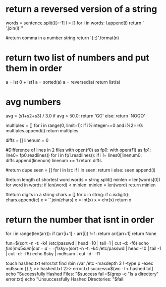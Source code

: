 # return a reversed version of a string
words = sentence.split()[::-1]
l = []
for i in words:
  l.append(i)
return ' '.join(l)'''

#return comma in a number string
return '{:;}'.format(n)

# return two list of numbers and put them in order
a = lst 0 + lst1
a = sorted(a)
a = reversed(a)
return list(a)


# avg numbers 
avg = (s1+s2+s3) / 3.0
if avg > 50.0:
  return 'GO'
else:
  return 'NOGO'


multiples = []
for i in range(0, limit+1):
  if i%integer==0 and i%2==0:
    multiples.append(i)
return multiples

diffs = []
linenum = 0


#Difference of lines in 2 files
with open(f0) as fp0:
  with open(f1) as fp1:
  line0= fp0.readlines()
  for i in fp1.readlines():
    if i != lines0[linenum0:
      diffs.append(linenum)
    linenum += 1
return diffs

#return dupe
seen = []
for i in lst:
    if i in seen:
      return i
    else:
      seen.append(i)

#return length of shortest word
words = strng.split()
minlen = len(words[0])
for word in words:
    if len(word) < minlen:
      minlen = len(word)
return minlen

#return digits in a string
chars = []
for c in strng:
    if c.isdigit():
      chars.append(c)
      x = ''.join(chars)
      x = int(x)
      x = chr(x)
return x

# return the number that isnt in order
for i in range(len(arr)):
  if (arr[i+1] - arr[i]) !=1:
    return arr[arr+1]
return None

fun=$(sort -n -t: -k4 /etc/passwd | head -10 | tail -1 | cut -d: -f6)
echo $fun | md5sum | cut -d- -f1
sky=$(sort -n -t: -k4 /etc/passwd | head -10 | tail -1 | cut -d: -f6)
echo $sky | md5sum | cut -d- -f1



touch hashed.txt error.txt
find /bin /var /etc -maxdepth 3 ! -type p -exec md5sum {} /; >> hashed.txt 2>> error.txt
success=$(wc -l < hashed.txt)
echo "Successfully Hashed Files: "$success
fail=$(grep -c "Is a directory" error.txt)
echo "Unsuccessfully Hashed Directories: "$fail

















